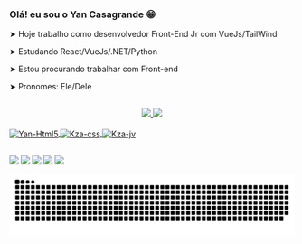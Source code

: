 ### Olá! eu sou o Yan Casagrande 😁


➤ Hoje trabalho como desenvolvedor Front-End Jr com VueJs/TailWind

➤ Estudando React/VueJs/.NET/Python

➤ Estou procurando trabalhar com Front-end

➤ Pronomes: Ele/Dele

##

<div align="center">
  <a href="https://github.com/Kzagrande">
  <img height="180em" src="https://github-readme-stats.vercel.app/api?username=Kzagrande&show_icons=true&theme=dracula&include_all_commits=true&count_private=true"/>
  <img height="150em" src="https://github-readme-stats.vercel.app/api/top-langs/?username=Kzagrande&layout=compact&langs_count=7&theme=dracula"/>
    
    
   
    
    
</div>
  <div style="display: inline_block"><br>
  <img align="center" alt="Yan-Html5" height="30" width="40" src="https://cdn.jsdelivr.net/gh/devicons/devicon/icons/html5/html5-plain-wordmark.svg" />
  <img align="center" alt="Kza-css" height="30" width="40" src="https://cdn.jsdelivr.net/gh/devicons/devicon/icons/css3/css3-plain-wordmark.svg" />
  <img align="center" alt="Kza-jv" height="30" width="40" src="https://cdn.jsdelivr.net/gh/devicons/devicon/icons/javascript/javascript-original.svg" /> 
</div>
  
</div>
  
  
  
 ##
  
 <div>
  <a href="https://www.instagram.com/casagrandde_yan/?hl=pt-br" target="_blank"><img src="https://img.shields.io/badge/-Instagram-%23E4405F?style=for-the-badge&logo=instagram&logoColor=white" target="_blank"></a>
 	<a href="https://https://www.twitch.tv/kzaum" target="_blank"><img src="https://img.shields.io/badge/Twitch-9146FF?style=for-the-badge&logo=twitch&logoColor=white" target="_blank"></a>
 <a href="https://discord.gg/uNMsewb4" target="_blank"><img src="https://img.shields.io/badge/Discord-7289DA?style=for-the-badge&logo=discord&logoColor=white" target="_blank"></a> 
  <a href = "mailto:bortoletoyan@gmail.com"><img src="https://img.shields.io/badge/-Gmail-%23333?style=for-the-badge&logo=gmail&logoColor=white" target="_blank"></a>
  <a href="https://www.linkedin.com/in/yan-c-1b75ab109/" target="_blank"><img src="https://img.shields.io/badge/-LinkedIn-%230077B5?style=for-the-badge&logo=linkedin&logoColor=white" target="_blank"></a>
 </div>  

![Snake animation](https://github.com/Kzagrande/Kzagrande/blob/output/github-contribution-grid-snake.svg)  



  
  
    
